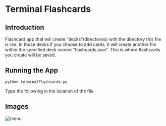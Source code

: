 # Terminal Flashcards

## Introduction

Flashcard app that will create "decks"(directories) with the directory
this file is ran. In those decks if you choose to add cards, it will
create another file within the specified deck named "flashcards.json".
This is where flashcards you create will be saved.

## Running the App

```
python terminalFlashcards.py
```
Type the following in the location of the file

## Images

![menu]( https://imgur.com/a/9WXxIuJ )
